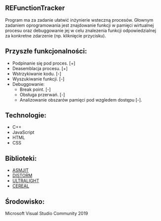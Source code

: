 ## REFunctionTracker
Program ma za zadanie ułatwić inżynierie wsteczną procesów. 
Głownym zadaniem oprogramowania jest znajdowanie funkcji w pamięci wirtualnej procesu oraz debuggowanie jej w celu znalezenia funkcji odpowiedzialnej za konkretne zdarzenie (np. kliknięcie przycisku).

## Przyszłe funkcjonalności:
* Podpinanie się pod proces. [+]
* Deasemblacja procesu. [+]
* Wstrzykiwanie kodu. [-]
* Wyszukiwanie funkcji. [-]
* Debuggowanie:
  - Break point. [-]
  - Obsługa przerwań. [-]
  - Analizowanie obszarów pamięci pod wzgledem dostępu [-].

## Technologie:
* C++
* JavaScript
* HTML
* CSS

## Biblioteki:
* [ASMJIT][asmjit]
* [DISTORM][distorm]
* [ULTRALIGHT][ultralight]
* [CEREAL][cereal]

## Środowisko:
Microsoft Visual Studio Community 2019

[asmjit]: https://github.com/asmjit/asmjit
[distorm]: https://github.com/gdabah/distorm
[ultralight]: https://ultralig.ht/
[cereal]: https://uscilab.github.io/cereal/

